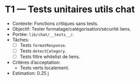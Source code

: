 # T1 — Tests unitaires utils chat

- Contexte: Fonctions critiques sans tests.
- Objectif: Tester formatage/catégorisation/sécurité liens.
- Portée: `lib/chat/__tests__/`.
- Tâches:
  - [ ] Tests `formatResponse`.
  - [ ] Tests `detectCategory`.
  - [ ] Tests filtre whitelist de liens.
- Critères d’acceptation:
  - Tests verts localement.
- Estimation: 0.25 j

